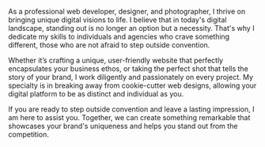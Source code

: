 As a professional web developer, designer, and photographer, I thrive on bringing unique digital visions to life. I believe that in today's digital landscape, standing out is no longer an option but a necessity. That's why I dedicate my skills to individuals and agencies who crave something different, those who are not afraid to step outside convention.

Whether it’s crafting a unique, user-friendly website that perfectly encapsulates your business ethos, or taking the perfect shot that tells the story of your brand, I work diligently and passionately on every project. My specialty is in breaking away from cookie-cutter web designs, allowing your digital platform to be as distinct and individual as you.

If you are ready to step outside convention and leave a lasting impression, I am here to assist you. Together, we can create something remarkable that showcases your brand's uniqueness and helps you stand out from the competition.
